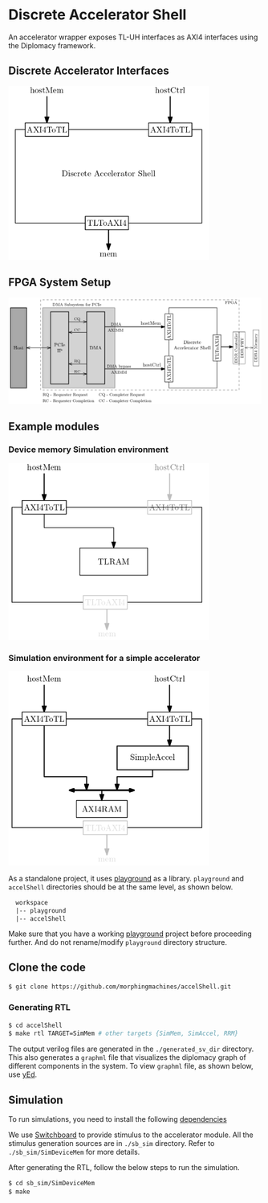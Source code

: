 Discrete Accelerator Shell
=======================

An accelerator wrapper exposes TL-UH interfaces as AXI4 interfaces using the Diplomacy framework.


## Discrete Accelerator Interfaces 
<img src="./doc/DiscreteAccel.png" width="400" />

## FPGA System Setup 
<img src="./doc/SystemSetup.png" width="800"/>

## Example modules

### Device memory Simulation environment 
<img src="./doc/SimDeviceMem.png" width="400"/>

### Simulation environment for a simple accelerator
<img src="./doc/SimAccel.png" width="400"/>

As a standalone project, it uses [playground](https://github.com/morphingmachines/playground.git) as a library. `playground` and `accelShell` directories should be at the same level, as shown below.  
```
  workspace
  |-- playground
  |-- accelShell
```
Make sure that you have a working [playground](https://github.com/morphingmachines/playground.git) project before proceeding further. And do not rename/modify `playground` directory structure.

## Clone the code
```sh
$ git clone https://github.com/morphingmachines/accelShell.git
```
### Generating RTL
```sh
$ cd accelShell
$ make rtl TARGET=SimMem # other targets {SimMem, SimAccel, RRM}            
```
The output verilog files are generated in the `./generated_sv_dir` directory. This also generates a `graphml` file that visualizes the diplomacy graph of different components in the system. To view `graphml` file, as shown below, use [yEd](https://askubuntu.com/a/504178).

## Simulation
To run simulations, you need to install the following [dependencies](./doc/dependencies.md)

We use [Switchboard](https://github.com/zeroasiccorp/switchboard) to provide stimulus to the accelerator module. All the stimulus generation sources are in `./sb_sim` directory. Refer to `./sb_sim/SimDeviceMem` for more details.

After generating the RTL, follow the below steps to run the simulation.
```sh
$ cd sb_sim/SimDeviceMem
$ make 
```
